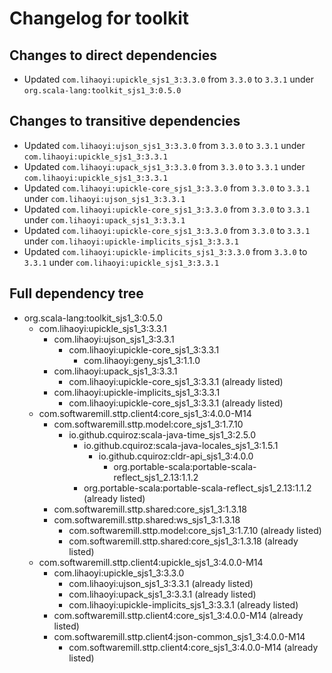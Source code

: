 # Changelog for toolkit

## Changes to direct dependencies
 - Updated `com.lihaoyi:upickle_sjs1_3:3.3.0` from `3.3.0` to `3.3.1` under `org.scala-lang:toolkit_sjs1_3:0.5.0`

## Changes to transitive dependencies
 - Updated `com.lihaoyi:ujson_sjs1_3:3.3.0` from `3.3.0` to `3.3.1` under `com.lihaoyi:upickle_sjs1_3:3.3.1`
 - Updated `com.lihaoyi:upack_sjs1_3:3.3.0` from `3.3.0` to `3.3.1` under `com.lihaoyi:upickle_sjs1_3:3.3.1`
 - Updated `com.lihaoyi:upickle-core_sjs1_3:3.3.0` from `3.3.0` to `3.3.1` under `com.lihaoyi:ujson_sjs1_3:3.3.1`
 - Updated `com.lihaoyi:upickle-core_sjs1_3:3.3.0` from `3.3.0` to `3.3.1` under `com.lihaoyi:upack_sjs1_3:3.3.1`
 - Updated `com.lihaoyi:upickle-core_sjs1_3:3.3.0` from `3.3.0` to `3.3.1` under `com.lihaoyi:upickle-implicits_sjs1_3:3.3.1`
 - Updated `com.lihaoyi:upickle-implicits_sjs1_3:3.3.0` from `3.3.0` to `3.3.1` under `com.lihaoyi:upickle_sjs1_3:3.3.1`

## Full dependency tree

 - org.scala-lang:toolkit_sjs1_3:0.5.0
   - com.lihaoyi:upickle_sjs1_3:3.3.1
     - com.lihaoyi:ujson_sjs1_3:3.3.1
       - com.lihaoyi:upickle-core_sjs1_3:3.3.1
         - com.lihaoyi:geny_sjs1_3:1.1.0
     - com.lihaoyi:upack_sjs1_3:3.3.1
       - com.lihaoyi:upickle-core_sjs1_3:3.3.1 (already listed)
     - com.lihaoyi:upickle-implicits_sjs1_3:3.3.1
       - com.lihaoyi:upickle-core_sjs1_3:3.3.1 (already listed)
   - com.softwaremill.sttp.client4:core_sjs1_3:4.0.0-M14
     - com.softwaremill.sttp.model:core_sjs1_3:1.7.10
       - io.github.cquiroz:scala-java-time_sjs1_3:2.5.0
         - io.github.cquiroz:scala-java-locales_sjs1_3:1.5.1
           - io.github.cquiroz:cldr-api_sjs1_3:4.0.0
             - org.portable-scala:portable-scala-reflect_sjs1_2.13:1.1.2
         - org.portable-scala:portable-scala-reflect_sjs1_2.13:1.1.2 (already listed)
     - com.softwaremill.sttp.shared:core_sjs1_3:1.3.18
     - com.softwaremill.sttp.shared:ws_sjs1_3:1.3.18
       - com.softwaremill.sttp.model:core_sjs1_3:1.7.10 (already listed)
       - com.softwaremill.sttp.shared:core_sjs1_3:1.3.18 (already listed)
   - com.softwaremill.sttp.client4:upickle_sjs1_3:4.0.0-M14
     - com.lihaoyi:upickle_sjs1_3:3.3.0
       - com.lihaoyi:ujson_sjs1_3:3.3.1 (already listed)
       - com.lihaoyi:upack_sjs1_3:3.3.1 (already listed)
       - com.lihaoyi:upickle-implicits_sjs1_3:3.3.1 (already listed)
     - com.softwaremill.sttp.client4:core_sjs1_3:4.0.0-M14 (already listed)
     - com.softwaremill.sttp.client4:json-common_sjs1_3:4.0.0-M14
       - com.softwaremill.sttp.client4:core_sjs1_3:4.0.0-M14 (already listed)
